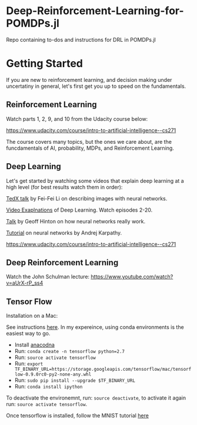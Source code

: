 # Deep-Reinforcement-Learning-for-POMDPs.jl
Repo containing to-dos and instructions for DRL in POMDPs.jl  

# Getting Started

If you are new to reinforcement learning, and decision making under uncertatiny in general, let's first get you up to speed on the fundamentals. 

## Reinforcement Learning

Watch parts 1, 2, 9, and 10 from the Udacity course below:

https://www.udacity.com/course/intro-to-artificial-intelligence--cs271

The course covers many topics, but the ones we care about, are the funcdamentals of AI, probability, MDPs, and Reinforcement Learning.

## Deep Learning

Let's get started by watching some videos that explain deep learning at a high level (for best results watch them in order):

[TedX talk](https://www.ted.com/talks/fei_fei_li_how_we_re_teaching_computers_to_understand_pictures?language=en) by Fei-Fei Li on describing images with neural networks. 

[Video Exaplnations](https://www.youtube.com/channel/UC9OeZkIwhzfv-_Cb7fCikLQ/videos) of Deep Learning. Watch episodes 2-20.

[Talk](https://www.youtube.com/watch?v=l2dVjADTEDU&feature=youtu.be) by Geoff Hinton on how neural networks really work. 

[Tutorial](http://karpathy.github.io/neuralnets/) on neural networks by Andrej Karpathy. 

https://www.udacity.com/course/intro-to-artificial-intelligence--cs271

## Deep Reinforcement Learning

Watch the John Schulman lecture:
https://www.youtube.com/watch?v=aUrX-rP_ss4

## Tensor Flow

Installation on a Mac:

See instructions [here](https://www.tensorflow.org/versions/r0.9/get_started/os_setup.html#anaconda-installation). In my expereince, using conda environments is the easiest way to go.

* Install [anacodna](https://www.continuum.io/downloads)
* Run: `conda create -n tensorflow python=2.7`
* Run: `source activate tensorflow`
* Run: `export TF_BINARY_URL=https://storage.googleapis.com/tensorflow/mac/tensorflow-0.9.0rc0-py2-none-any.whl`
* Run: `sudo pip install --upgrade $TF_BINARY_URL`
* Run: `conda install ipython`

To deactivate the environemnt, run: `source deactivate`, to activate it again run: `source activate tensorflow`.

Once tensorflow is installed, follow the MNIST tutorial [here](https://www.tensorflow.org/versions/r0.9/tutorials/mnist/beginners/index.html)

